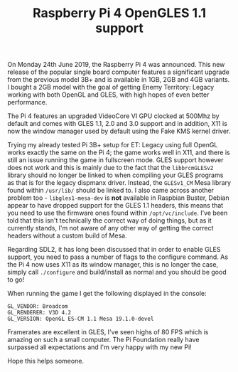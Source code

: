 ﻿---
layout: post
image: /img/raspberrypi.png
title: Raspberry Pi 4 OpenGLES 1.1 support
category: gaming
description: How to setup OpenGLES 1.1 on the Raspberry Pi 4
tags: [gaming, raspberry-pi]
---

On Monday 24th June 2019, the Raspberry Pi 4 was announced. This new release of the popular single board computer features a significant upgrade from the previous model 3B+ and is available in 1GB, 2GB and 4GB variants. I bought a 2GB model with the goal of getting Enemy Territory: Legacy working with both OpenGL and GLES, with high hopes of even better performance.

The Pi 4 features an upgraded VideoCore VI GPU clocked at 500Mhz by default and comes with GLES 1.1, 2.0 and 3.0 support and in addition, X11 is now the window manager used by default using the Fake KMS kernel driver.

Trying my already tested Pi 3B+ setup for ET: Legacy using full OpenGL works exactly the same on the Pi 4; the game works well in X11, and there is still an issue running the game in fullscreen mode. GLES support however does not work and this is mainly due to the fact that the `libbrcmGLESv2` library should no longer be linked to when compiling your GLES programs as that is for the legacy dispmanx driver. Instead, the `GLESv1_CM` Mesa library found within `/usr/lib/` should be linked to. I also came across another problem too - `libgles1-mesa-dev` is **not** available in Raspbian Buster, Debian appear to have dropped support for the GLES 1.1 headers, this means that you need to use the firmware ones found within `/opt/vc/include`. I've been told that this isn't technically the correct way of doing things, but as it currently stands, I'm not aware of any other way of getting the correct headers without a custom build of Mesa.

Regarding SDL2, it has long been discussed that in order to enable GLES support, you need to pass a number of flags to the configure command. As the Pi 4 now uses X11 as its window manager, this is no longer the case, simply call `./configure` and build/install as normal and you should be good to go!

When running the game I get the following displayed in the console:

```
GL_VENDOR: Broadcom
GL_RENDERER: V3D 4.2
GL_VERSION: OpenGL ES-CM 1.1 Mesa 19.1.0-devel
```

Framerates are excellent in GLES, I've seen highs of 80 FPS which is amazing on such a small computer. The Pi Foundation really have surpassed all expectations and I'm very happy with my new Pi!

Hope this helps someone.
